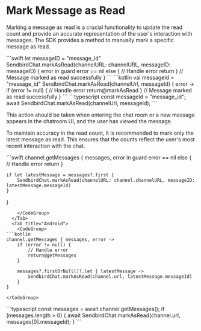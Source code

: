 # Mark Message as Read

Marking a message as read is a crucial functionality to update the read count and provide an accurate representation of the user's interaction with messages. The SDK provides a method to manually mark a specific message as read.

<Tabs>
  <Tab title="iOS">
    <CodeGroup>
```swift
let messageID = "message_id"
SendbirdChat.markAsRead(channelURL: channelURL, messageID: messageID) { error in
    guard error == nil else {
        // Handle error
        return
    }
    // Message marked as read successfully
}
```
    </CodeGroup>
  </Tab>
  <Tab title="Android">
    <CodeGroup>
```kotlin
val messageId = "message_id"
SendbirdChat.markAsRead(channelUrl, messageId) { error ->
    if (error != null) {
        // Handle error
        return@markAsRead
    }
    // Message marked as read successfully
}
```
    </CodeGroup>
  </Tab>
  <Tab title="TS">
    <CodeGroup>
```typescript
const messageId = "message_id";
await SendbirdChat.markAsRead(channelUrl, messageId);
```
    </CodeGroup>
  </Tab>
</Tabs>

This action should be taken when entering the chat room or a new message appears in the chatroom UI, and the user has viewed the message.

To maintain accuracy in the read count, it is recommended to mark only the latest message as read. This ensures that the counts reflect the user's most recent interaction with the chat.

<Tabs>
  <Tab title="iOS">
    <CodeGroup>
```swift
channel.getMessages { messages, error in
    guard error == nil else {
        // Handle error
        return
    }
    
    if let latestMessage = messages?.first {
        SendbirdChat.markAsRead(channelURL: channel.channelURL, messageID: latestMessage.messageId)
    }
}
```
    </CodeGroup>
  </Tab>
  <Tab title="Android">
    <CodeGroup>
```kotlin
channel.getMessages { messages, error ->
    if (error != null) {
        // Handle error
        return@getMessages
    }
    
    messages?.firstOrNull()?.let { latestMessage ->
        SendbirdChat.markAsRead(channel.url, latestMessage.messageId)
    }
}
```
    </CodeGroup>
  </Tab>
  <Tab title="TS">
    <CodeGroup>
```typescript
const messages = await channel.getMessages();
if (messages.length > 0) {
    await SendbirdChat.markAsRead(channel.url, messages[0].messageId);
}
```
    </CodeGroup>
  </Tab>
</Tabs>